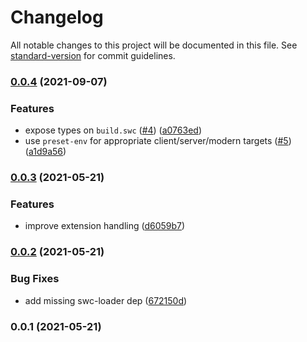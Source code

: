 # Changelog

All notable changes to this project will be documented in this file. See [standard-version](https://github.com/conventional-changelog/standard-version) for commit guidelines.

### [0.0.4](https://github.com/nuxt-contrib/nuxt-swc/compare/v0.0.3...v0.0.4) (2021-09-07)


### Features

* expose types on `build.swc` ([#4](https://github.com/nuxt-contrib/nuxt-swc/issues/4)) ([a0763ed](https://github.com/nuxt-contrib/nuxt-swc/commit/a0763ed93775d3fb1444aba7a343fae8b0e915fc))
* use `preset-env` for appropriate client/server/modern targets ([#5](https://github.com/nuxt-contrib/nuxt-swc/issues/5)) ([a1d9a56](https://github.com/nuxt-contrib/nuxt-swc/commit/a1d9a568e707822bec7779c352d288599cdd0a41))

### [0.0.3](https://github.com/nuxt-contrib/nuxt-swc/compare/v0.0.2...v0.0.3) (2021-05-21)


### Features

* improve extension handling ([d6059b7](https://github.com/nuxt-contrib/nuxt-swc/commit/d6059b7bfc97104d644c0bb4cee153c80e2f1942))

### [0.0.2](https://github.com/nuxt-contrib/nuxt-swc/compare/v0.0.1...v0.0.2) (2021-05-21)


### Bug Fixes

* add missing swc-loader dep ([672150d](https://github.com/nuxt-contrib/nuxt-swc/commit/672150d34cea5bfa0103931d12d2d125b6db9d56))

### 0.0.1 (2021-05-21)

